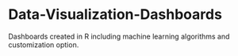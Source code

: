 # Data-Visualization-Dashboards
Dashboards created in R including machine learning algorithms and customization option.

